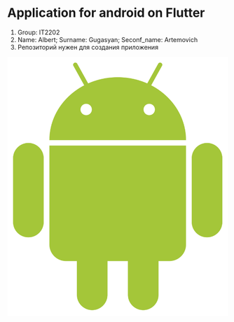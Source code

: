# Application for android on Flutter

1) Group: IT2202
2) Name: Albert; Surname: Gugasyan; Seconf_name: Artemovich
3) Репозиторий нужен для создания приложения

![](assets/Android_robot.svg.png)